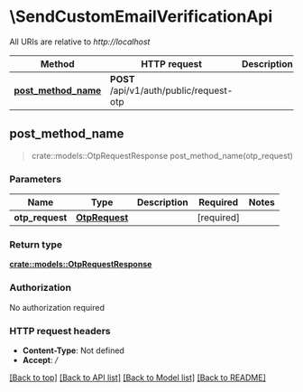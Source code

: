 # \SendCustomEmailVerificationApi

All URIs are relative to *http://localhost*

Method | HTTP request | Description
------------- | ------------- | -------------
[**post_method_name**](SendCustomEmailVerificationApi.md#post_method_name) | **POST** /api/v1/auth/public/request-otp | 



## post_method_name

> crate::models::OtpRequestResponse post_method_name(otp_request)


### Parameters


Name | Type | Description  | Required | Notes
------------- | ------------- | ------------- | ------------- | -------------
**otp_request** | [**OtpRequest**](OtpRequest.md) |  | [required] |

### Return type

[**crate::models::OtpRequestResponse**](OtpRequestResponse.md)

### Authorization

No authorization required

### HTTP request headers

- **Content-Type**: Not defined
- **Accept**: */*

[[Back to top]](#) [[Back to API list]](../README.md#documentation-for-api-endpoints) [[Back to Model list]](../README.md#documentation-for-models) [[Back to README]](../README.md)


